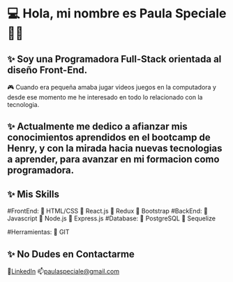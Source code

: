 # :computer: Hola, mi nombre es Paula Speciale:panda_face:👋

## ✨ Soy una Programadora Full-Stack orientada al diseño Front-End.
 :video_game: Cuando era pequeña amaba jugar videos juegos en la computadora y desde ese momento me he interesado en todo lo relacionado con la tecnologia.
 
## ✨ Actualmente me dedico a afianzar mis conocimientos aprendidos en el bootcamp de Henry, y con la mirada hacia nuevas tecnologias a aprender, para avanzar en mi formacion como programadora. 
## ✨ Mis Skills
#FrontEnd:
   :space_invader: HTML/CSS
   :space_invader: React.js
   :space_invader: Redux
   :space_invader: Bootstrap 
#BackEnd:
   :space_invader: Javascript
   :space_invader: Node.js
   :space_invader: Express.js
#Database:
   :space_invader: PostgreSQL
   :space_invader: Sequelize
   
#Herramientas:
   :space_invader: GIT
   
## ✨ No Dudes en Contactarme
:email:[LinkedIn](https://www.linkedin.com/in/paula-speciale-b834b826/)
:mailbox:<paulaspeciale@gmail.com>
 
